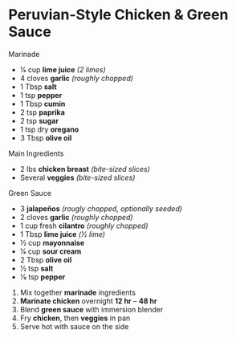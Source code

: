 # Peruvian-Style Chicken & Green Sauce

Marinade
* 1⁄4 cup **lime juice** *(2 limes)*
* 4 cloves **garlic** *(roughly chopped)*
* 1 Tbsp **salt**
* 1 tsp **pepper**
* 1 Tbsp **cumin**
* 2 tsp **paprika**
* 2 tsp **sugar**
* 1 tsp dry **oregano**
* 3 Tbsp **olive oil**

Main Ingredients
* 2 lbs **chicken breast** *(bite-sized slices)*
* Several **veggies** *(bite-sized slices)*

Green Sauce
* 3 **jalapeños** *(rougly chopped, optionally seeded)*
* 2 cloves **garlic** *(roughly chopped)*
* 1 cup fresh **cilantro** *(roughly chopped)*
* 1 Tbsp **lime juice** *(1⁄2 lime)*
* 1⁄2 cup **mayonnaise**
* 1⁄4 cup **sour cream**
* 2 Tbsp **olive oil**
* 1⁄2 tsp **salt**
* 1⁄8 tsp **pepper**

1. Mix together **marinade** ingredients
1. **Marinate chicken** overnight **12 hr** – **48 hr**
1. Blend **green sauce** with immersion blender
1. Fry **chicken**, then **veggies** in pan
1. Serve hot with sauce on the side
